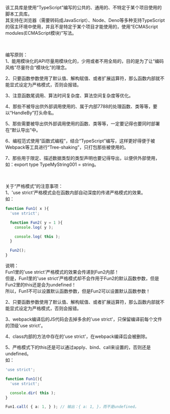 该工具库是使用“TypeScript”编写的公共的、通用的、不特定于某个项目使用的脚本工具库。<br />
其支持在浏览器（需要转码成JavaScript）、Node、Deno等多种支持TypeScript的宿主环境中使用，并且不是特定于某个项目才能使用的，使用“ECMAScript modules(ECMAScript模块)”写法。<br /><br /><br />



编写原则：<br />
1、能用模块化的API尽量用模块化的，少用或者不用全局的，目的是为了让“编码风格”尽量符合“模块化”的理念。<br />

2、只要函数参数使用了默认值、解构赋值、或者扩展运算符，那么函数内部就不能显式设定为严格模式，否则会报错。<br />

3、注意函数尾调用、算法时间复杂度、算法空间复杂度等优化。<br />

4、那些不被导出供外部调用使用的、属于内部7788的处理函数、类等等，要以“HandleBy”打头命名。<br />

5、那些需要被导出供外部调用使用的函数、类等等，一定要记得也要同时部署在“默认导出”中。<br />

6、编程范式使用“函数式编程”，结合“TypeScript”编写，这样更好得便于被Webpack等工具进行“Tree-shaking”，只打包那些被使用的。<br />

7、那些用于限定、描述数据类型的类型声明也要记得导出，以便供外部使用，如：export type TypeMyString001 = string。<br /><br /><br />



关于“严格模式”的注意事项：<br />
1、'use strict'严格模式会在函数内部自动深度的传递严格模式的效果。<br />
如：<br />
```ts
function Fun1( x ){
  'use strict';

  function Fun2( y = 1 ){
    console.log( y );

    console.log( this );
  }

  Fun2();
}
```
说明：<br />
Fun1里的'use strict'严格模式的效果会传递到Fun2内部！<br />
但是，Fun1里的'use strict'严格模式却不会作用于Fun2的默认函数参数，但是Fun2里的this还是会为undefined！<br />
所以，Fun1不可以设置默认函数参数，但是Fun2可以设置默认函数参数！<br />

2、只要函数参数使用了默认值、解构赋值、或者扩展运算符，那么函数内部就不能显式设定为严格模式，否则会报错。<br />

3、webpack编译后的JS代码会去掉多余的'use strict'，只保留编译前每个文件的顶级'use strict'。<br />

4、class内部的方法中存在的'use strict'，在webpack编译后会被删除。<br />

5、严格模式下的this还是可以通过apply、bind、call来设置的，否则还是undefined。<br />
如：<br />
```ts
'use strict';

function Fun1(){
  'use strict';

  console.dir( this );
}

Fun1.call( { a: 1, } ); // 输出：{ a: 1, }，而不是undefined。
```
